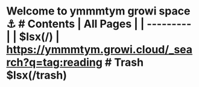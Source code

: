 # Welcome to ymmmtym growi space :anchor: # Contents | All Pages | | --------- | | $lsx(/) | https://ymmmtym.growi.cloud/_search?q=tag:reading # Trash $lsx(/trash)
